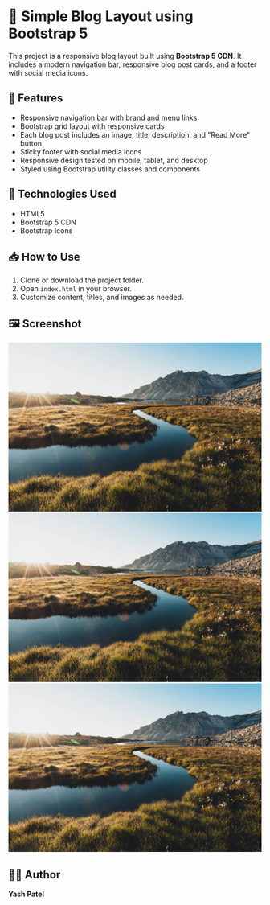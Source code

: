 # 📝 Simple Blog Layout using Bootstrap 5

This project is a responsive blog layout built using **Bootstrap 5 CDN**. It includes a modern navigation bar, responsive blog post cards, and a footer with social media icons.

## 📌 Features

- Responsive navigation bar with brand and menu links
- Bootstrap grid layout with responsive cards
- Each blog post includes an image, title, description, and "Read More" button
- Sticky footer with social media icons
- Responsive design tested on mobile, tablet, and desktop
- Styled using Bootstrap utility classes and components

## 🚀 Technologies Used

- HTML5
- Bootstrap 5 CDN
- Bootstrap Icons

## 📥 How to Use

1. Clone or download the project folder.
2. Open `index.html` in your browser.
3. Customize content, titles, and images as needed.

## 🖼️ Screenshot

![alt text](images/dario-jud-GrgKfmm-aCM-unsplash.jpg)
![alt text](images/dario-jud-GrgKfmm-aCM-unsplash.jpg)
![alt text](images/dario-jud-GrgKfmm-aCM-unsplash.jpg)


## 👨‍💻 Author

**Yash Patel**   


